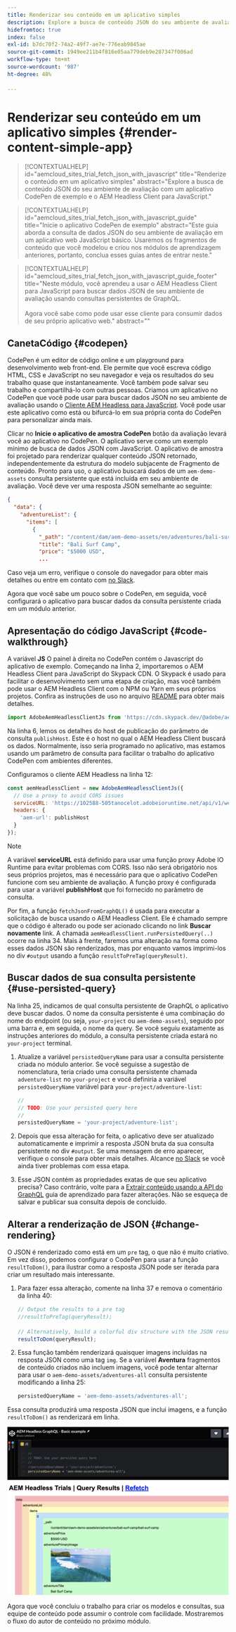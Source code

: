 ```yaml
---
title: Renderizar seu conteúdo em um aplicativo simples
description: Explore a busca de conteúdo JSON do seu ambiente de avaliação com um aplicativo CodePen de exemplo e o AEM Headless Client para JavaScript.
hidefromtoc: true
index: false
exl-id: b7dc70f2-74a2-49f7-ae7e-776eab9845ae
source-git-commit: 1949ee211b4f816e05aa779deb9e287347f006ad
workflow-type: tm+mt
source-wordcount: '987'
ht-degree: 48%

---
```



# Renderizar seu conteúdo em um aplicativo simples {#render-content-simple-app}

>[!CONTEXTUALHELP]
>id="aemcloud_sites_trial_fetch_json_with_javascript"
>title="Renderize o conteúdo em um aplicativo simples"
>abstract="Explore a busca de conteúdo JSON do seu ambiente de avaliação com um aplicativo CodePen de exemplo e o AEM Headless Client para JavaScript."

>[!CONTEXTUALHELP]
>id="aemcloud_sites_trial_fetch_json_with_javascript_guide"
>title="Inicie o aplicativo CodePen de exemplo"
>abstract="Este guia aborda a consulta de dados JSON do seu ambiente de avaliação em um aplicativo web JavaScript básico. Usaremos os fragmentos de conteúdo que você modelou e criou nos módulos de aprendizagem anteriores, portanto, conclua esses guias antes de entrar neste."

>[!CONTEXTUALHELP]
>id="aemcloud_sites_trial_fetch_json_with_javascript_guide_footer"
>title="Neste módulo, você aprendeu a usar o AEM Headless Client para JavaScript para buscar dados JSON de seu ambiente de avaliação usando consultas persistentes de GraphQL.<br><br>Agora você sabe como pode usar esse cliente para consumir dados de seu próprio aplicativo web."
>abstract=""

## CanetaCódigo {#codepen}

CodePen é um editor de código online e um playground para desenvolvimento web front-end. Ele permite que você escreva código HTML, CSS e JavaScript no seu navegador e veja os resultados do seu trabalho quase que instantaneamente. Você também pode salvar seu trabalho e compartilhá-lo com outras pessoas. Criamos um aplicativo no CodePen que você pode usar para buscar dados JSON no seu ambiente de avaliação usando o [Cliente AEM Headless para JavaScript](https://github.com/adobe/aem-headless-client-js). Você pode usar este aplicativo como está ou bifurcá-lo em sua própria conta do CodePen para personalizar ainda mais.

Clicar no **Inicie o aplicativo de amostra CodePen** botão da avaliação levará você ao aplicativo no CodePen. O aplicativo serve como um exemplo mínimo de busca de dados JSON com JavaScript. O aplicativo de amostra foi projetado para renderizar qualquer conteúdo JSON retornado, independentemente da estrutura do modelo subjacente de Fragmento de conteúdo. Pronto para uso, o aplicativo buscará dados de um `aem-demo-assets` consulta persistente que está incluída em seu ambiente de avaliação. Você deve ver uma resposta JSON semelhante ao seguinte:

```json
{
  "data": {
    "adventureList": {
      "items": [
        {
          "_path": "/content/dam/aem-demo-assets/en/adventures/bali-surf-camp/bali-surf-camp",
          "title": "Bali Surf Camp",
          "price": "$5000 USD",
          ...
```

Caso veja um erro, verifique o console do navegador para obter mais detalhes ou entre em contato com [no Slack](https://adobe-dx-support.slack.com).

Agora que você sabe um pouco sobre o CodePen, em seguida, você configurará o aplicativo para buscar dados da consulta persistente criada em um módulo anterior.

## Apresentação do código JavaScript {#code-walkthrough}

A variável **JS** O painel à direita no CodePen contém o Javascript do aplicativo de exemplo. Começando na linha 2, importaremos o AEM Headless Client para JavaScript do Skypack CDN. O Skypack é usado para facilitar o desenvolvimento sem uma etapa de criação, mas você também pode usar o AEM Headless Client com o NPM ou Yarn em seus próprios projetos. Confira as instruções de uso no arquivo [README](https://github.com/adobe/aem-headless-client-js#aem-headless-client-for-javascript) para obter mais detalhes.

```javascript
import AdobeAemHeadlessClientJs from 'https://cdn.skypack.dev/@adobe/aem-headless-client-js@v3.2.0';
```

Na linha 6, lemos os detalhes do host de publicação do parâmetro de consulta `publishHost`. Este é o host no qual o AEM Headless Client buscará os dados. Normalmente, isso seria programado no aplicativo, mas estamos usando um parâmetro de consulta para facilitar o trabalho do aplicativo CodePen com ambientes diferentes.

Configuramos o cliente AEM Headless na linha 12:

```javascript
const aemHeadlessClient = new AdobeAemHeadlessClientJs({
  // Use a proxy to avoid CORS issues
  serviceURL: 'https://102588-505tanocelot.adobeioruntime.net/api/v1/web/aem/proxy',
  headers: {
    'aem-url': publishHost
  }
});
```

>[!NOTE]
>
>A variável **serviceURL** está definido para usar uma função proxy Adobe IO Runtime para evitar problemas com CORS. Isso não será obrigatório nos seus próprios projetos, mas é necessário para que o aplicativo CodePen funcione com seu ambiente de avaliação. A função proxy é configurada para usar a variável **publishHost** que foi fornecido no parâmetro de consulta.

Por fim, a função `fetchJsonFromGraphQL()` é usada para executar a solicitação de busca usando o AEM Headless Client. Ele é chamado sempre que o código é alterado ou pode ser acionado clicando no link **Buscar novamente** link. A chamada `aemHeadlessClient.runPersistedQuery(..)` ocorre na linha 34. Mais à frente, faremos uma alteração na forma como esses dados JSON são renderizados, mas por enquanto vamos imprimi-los no div `#output` usando a função `resultToPreTag(queryResult)`.

## Buscar dados de sua consulta persistente {#use-persisted-query}

Na linha 25, indicamos de qual consulta persistente de GraphQL o aplicativo deve buscar dados. O nome da consulta persistente é uma combinação do nome do endpoint (ou seja, `your-project` ou `aem-demo-assets`), seguido por uma barra e, em seguida, o nome da query. Se você seguiu exatamente as instruções anteriores do módulo, a consulta persistente criada estará no `your-project` terminal.

1. Atualize a variável `persistedQueryName` para usar a consulta persistente criada no módulo anterior. Se você seguisse a sugestão de nomenclatura, teria criado uma consulta persistente chamada `adventure-list` no `your-project` e você definiria a variável `persistedQueryName` variável para `your-project/adventure-list`:

   ```javascript
   //
   // TODO: Use your persisted query here
   //
   persistedQueryName = 'your-project/adventure-list';
   ```

1. Depois que essa alteração for feita, o aplicativo deve ser atualizado automaticamente e imprimir a resposta JSON bruta da sua consulta persistente no div `#output`. Se uma mensagem de erro aparecer, verifique o console para obter mais detalhes. Alcance [no Slack](https://adobe-dx-support.slack.com) se você ainda tiver problemas com essa etapa.

1. Esse JSON contém as propriedades exatas de que seu aplicativo precisa? Caso contrário, volte para a [Extrair conteúdo usando a API do GraphQL](https://experience.adobe.com/experiencemanager/learn/extract_content_using_graphql) guia de aprendizado para fazer alterações. Não se esqueça de salvar e publicar sua consulta depois de concluído.

## Alterar a renderização de JSON {#change-rendering}

O JSON é renderizado como está em um `pre` tag, o que não é muito criativo. Em vez disso, podemos configurar o CodePen para usar a função `resultToDom()`, para ilustrar como a resposta JSON pode ser iterada para criar um resultado mais interessante.

1. Para fazer essa alteração, comente na linha 37 e remova o comentário da linha 40:

   ```javascript
   // Output the results to a pre tag
   //resultToPreTag(queryResult);
   
   // Alternatively, build a colorful div structure with the JSON results and render images inline
   resultToDom(queryResult);
   ```

1. Essa função também renderizará quaisquer imagens incluídas na resposta JSON como uma tag `img`. Se a variável **Aventura** fragmentos de conteúdo criados não incluem imagens, você pode tentar alternar para usar o `aem-demo-assets/adventures-all` consulta persistente modificando a linha 25:

   ```javascript
   persistedQueryName = 'aem-demo-assets/adventures-all';
   ```

Essa consulta produzirá uma resposta JSON que inclui imagens, e a função `resultToDom()` as renderizará em linha.

![Resultado da consulta adventures-all e da função de renderização resultToDom](assets/do-not-localize/adventures-all-query-result.png)

Agora que você concluiu o trabalho para criar os modelos e consultas, sua equipe de conteúdo pode assumir o controle com facilidade. Mostraremos o fluxo do autor de conteúdo no próximo módulo.
